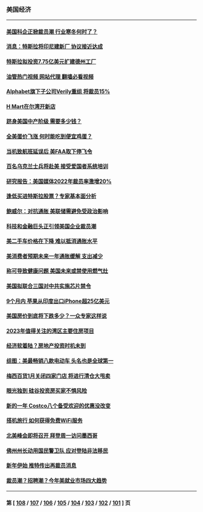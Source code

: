 ### 美国经济
---
#### [美国科企正掀裁员潮 行业寒冬何时了？](../../pages/ncid1078158/n13905166.md?01121645) 
#### [消息：特斯拉将印尼建新厂 协议接近达成](../../pages/ncid1078158/n13905010.md?01121645) 
#### [特斯拉拟投资7.75亿美元扩建德州工厂](../../pages/ncid1078158/n13904913.md?01121645) 
#### [油管热门视频 网站代理 翻墙必看视频](http://138.2.39.72:81/youtube.html?epic-marker?01121645)
#### [Alphabet旗下子公司Verily重组 将裁员15%](../../pages/ncid1078158/n13904862.md?01121645) 
#### [H Mart在尔湾开新店](../../pages/ncid1078158/n13904901.md?01121645) 
#### [跻身美国中产阶级 需要多少钱？](../../pages/ncid1078158/n13904855.md?01121645) 
#### [全美蛋价飞涨 何时能吃到便宜鸡蛋？](../../pages/ncid1078158/n13904841.md?01121645) 
#### [当机致航班延误后 美FAA取下停飞令](../../pages/ncid1078158/n13904582.md?01121645) 
#### [百名乌克兰士兵将赴美 接受爱国者系统培训](../../pages/ncid1078158/n13904354.md?01121645) 
#### [研究报告：美国媒体2022年裁员率激增20%](../../pages/ncid1078158/n13904155.md?01121645) 
#### [逢低买进特斯拉股票？专家基本面分析](../../pages/ncid1078158/n13904210.md?01121645) 
#### [鲍威尔：对抗通胀 美联储需避免受政治影响](../../pages/ncid1078158/n13904086.md?01121645) 
#### [科技和金融巨头正引领美国企业裁员潮](../../pages/ncid1078158/n13903455.md?01121645) 
#### [美二手车价格在下降 难以抵消通胀水平](../../pages/ncid1078158/n13903384.md?01121645) 
#### [美消费者预期未来一年通胀缓解 支出减少](../../pages/ncid1078158/n13903381.md?01121645) 
#### [称可导致健康问题 美国未来或禁使用燃气灶](../../pages/ncid1078158/n13903290.md?01121645) 
#### [美国拟联合三国对中共实施芯片禁令](../../pages/ncid1078158/n13903308.md?01121645) 
#### [9个月内 苹果从印度出口iPhone超25亿美元](../../pages/ncid1078158/n13903220.md?01121645) 
#### [美国房价到底将下跌多少？一众专家这样说](../../pages/ncid1078158/n13902782.md?01121645) 
#### [2023年值得关注的湾区主要住房项目](../../pages/ncid1078158/n13902683.md?01121645) 
#### [经济软着陆？房地产投资时机未到](../../pages/ncid1078158/n13902711.md?01121645) 
#### [组图：美最畅销八款电动车 头名也是全球第一](../../pages/ncid1078158/n13901218.md?01121645) 
#### [梅西百货1月关闭四家门店 将进行清仓大甩卖](../../pages/ncid1078158/n13902570.md?01121645) 
#### [眼光独到 硅谷投资房买家不惧风险](../../pages/ncid1078158/n13902530.md?01121645) 
#### [新的一年 Costco八个备受欢迎的优惠没改变](../../pages/ncid1078158/n13898059.md?01121645) 
#### [搭机旅行 如何获得免费WiFi服务](../../pages/ncid1078158/n13885866.md?01121645) 
#### [北美峰会即将召开 拜登周一访问墨西哥](../../pages/ncid1078158/n13901884.md?01121645) 
#### [佛州州长动用国民警卫队 应对登陆非法移民](../../pages/ncid1078158/n13901832.md?01121645) 
#### [新年伊始 推特传出再裁员消息](../../pages/ncid1078158/n13901814.md?01121645) 
#### [裁员潮？招聘潮？今年美就业市场四大趋势](../../pages/ncid1078158/n13901713.md?01121645) 

---
#### 第 [ [108](./108.md?01121645) / [107](./107.md?01121645) / [106](./106.md?01121645) / [105](./105.md?01121645) / [104](./104.md?01121645) / [103](./103.md?01121645) / [102](./102.md?01121645) / [101](./101.md?01121645) ] 页
